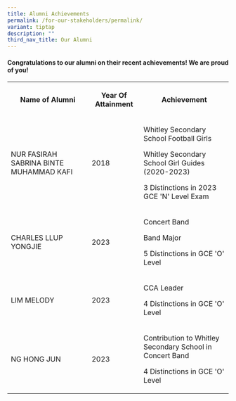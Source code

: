 ```yaml
---
title: Alumni Achievements
permalink: /for-our-stakeholders/permalink/
variant: tiptap
description: ""
third_nav_title: Our Alumni
---
```

<h4>Congratulations to our alumni on their recent achievements! We are proud of you!</h4>
<table>
<tbody>
<tr>
<th rowspan="1" colspan="2">
<p>Name of Alumni</p>
</th>
<th rowspan="1" colspan="1">
<p>Year Of Attainment</p>
</th>
<th rowspan="1" colspan="1">
<p>Achievement</p>
</th>
</tr>
<tr>
<td rowspan="1" colspan="2">
<p>NUR FASIRAH SABRINA BINTE MUHAMMAD KAFI</p>
</td>
<td rowspan="1" colspan="1">
<p>2018</p>
</td>
<td rowspan="1" colspan="1">
<p>Whitley Secondary School Football Girls</p>
<p>Whitley Secondary School Girl Guides (2020-2023)</p>
<p>3 Distinctions in 2023 GCE 'N' Level Exam</p>
</td>
</tr>
<tr>
<td rowspan="1" colspan="2">
<p>CHARLES LLUP YONGJIE</p>
</td>
<td rowspan="1" colspan="1">
<p>2023</p>
</td>
<td rowspan="1" colspan="1">
<p>Concert Band</p>
<p>Band Major</p>
<p>5 Distinctions in GCE 'O' Level</p>
</td>
</tr>
<tr>
<td rowspan="1" colspan="2">
<p>LIM MELODY</p>
</td>
<td rowspan="1" colspan="1">
<p>2023</p>
</td>
<td rowspan="1" colspan="1">
<p>CCA Leader</p>
<p>4 Distinctions in GCE 'O' Level</p>
</td>
</tr>
<tr>
<td rowspan="1" colspan="2">
<p>NG HONG JUN</p>
</td>
<td rowspan="1" colspan="1">
<p>2023</p>
</td>
<td rowspan="1" colspan="1">
<p>Contribution to Whitley Secondary School in Concert Band</p>
<p>4 Distinctions in GCE 'O' Level</p>
</td>
</tr>
</tbody>
</table>
<p></p>